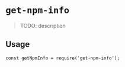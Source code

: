 # `get-npm-info`

> TODO: description

## Usage

```
const getNpmInfo = require('get-npm-info');

```
